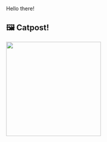 Hello there!



## 🖼️ Catpost!

<sub>
    <img src="https://cdn2.thecatapi.com/images/MTg1MjY0NQ.jpg" height="256">
</sub>

